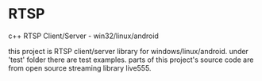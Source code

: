 # RTSP
c++ RTSP Client/Server - win32/linux/android

this project is RTSP client/server library for windows/linux/android.
under 'test' folder there are test examples.
parts of this project's source code are from open source streaming library live555.
